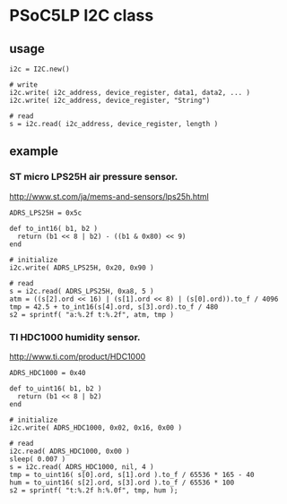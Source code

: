 # PSoC5LP I2C class

## usage

```
i2c = I2C.new()

# write
i2c.write( i2c_address, device_register, data1, data2, ... )
i2c.write( i2c_address, device_register, "String")

# read
s = i2c.read( i2c_address, device_register, length )
```

## example

### ST micro LPS25H air pressure sensor.

http://www.st.com/ja/mems-and-sensors/lps25h.html

```
ADRS_LPS25H = 0x5c

def to_int16( b1, b2 )
  return (b1 << 8 | b2) - ((b1 & 0x80) << 9)
end

# initialize
i2c.write( ADRS_LPS25H, 0x20, 0x90 )

# read
s = i2c.read( ADRS_LPS25H, 0xa8, 5 )
atm = ((s[2].ord << 16) | (s[1].ord << 8) | (s[0].ord)).to_f / 4096
tmp = 42.5 + to_int16(s[4].ord, s[3].ord).to_f / 480
s2 = sprintf( "a:%.2f t:%.2f", atm, tmp )
```

### TI HDC1000 humidity sensor.

http://www.ti.com/product/HDC1000

```
ADRS_HDC1000 = 0x40

def to_uint16( b1, b2 )
  return (b1 << 8 | b2)
end

# initialize
i2c.write( ADRS_HDC1000, 0x02, 0x16, 0x00 )

# read
i2c.read( ADRS_HDC1000, 0x00 )
sleep( 0.007 )
s = i2c.read( ADRS_HDC1000, nil, 4 )
tmp = to_uint16( s[0].ord, s[1].ord ).to_f / 65536 * 165 - 40
hum = to_uint16( s[2].ord, s[3].ord ).to_f / 65536 * 100
s2 = sprintf( "t:%.2f h:%.0f", tmp, hum );
```
